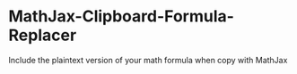 # MathJax-Clipboard-Formula-Replacer
Include the plaintext version of your math formula when copy with MathJax
